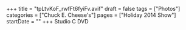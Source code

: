 +++
title = "tpLtvKoF_rwfFt6fyiFv.avif"
draft = false
tags = ["Photos"]
categories = ["Chuck E. Cheese's"]
pages = ["Holiday 2014 Show"]
startDate = ""
+++
Studio C DVD
